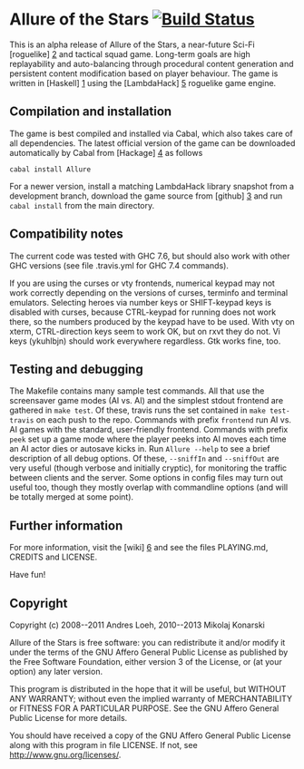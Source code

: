Allure of the Stars [![Build Status](https://secure.travis-ci.org/Mikolaj/Allure.png)](http://travis-ci.org/Mikolaj/Allure)
===================

This is an alpha release of Allure of the Stars,
a near-future Sci-Fi [roguelike] [2] and tactical squad game.
Long-term goals are high replayability and auto-balancing
through procedural content generation and persistent content
modification based on player behaviour. The game is written in [Haskell] [1]
using the [LambdaHack] [5] roguelike game engine.


Compilation and installation
----------------------------

The game is best compiled and installed via Cabal, which also takes care
of all dependencies. The latest official version of the game can be downloaded
automatically by Cabal from [Hackage] [4] as follows

    cabal install Allure

For a newer version, install a matching LambdaHack library snapshot
from a development branch, download the game source from [github] [3]
and run `cabal install` from the main directory.


Compatibility notes
-------------------

The current code was tested with GHC 7.6, but should also work with
other GHC versions (see file .travis.yml for GHC 7.4 commands).

If you are using the curses or vty frontends,
numerical keypad may not work correctly depending on the versions
of curses, terminfo and terminal emulators.
Selecting heroes via number keys or SHIFT-keypad keys is disabled
with curses, because CTRL-keypad for running does not work there,
so the numbers produced by the keypad have to be used. With vty on xterm,
CTRL-direction keys seem to work OK, but on rxvt they do not.
Vi keys (ykuhlbjn) should work everywhere regardless. Gtk works fine, too.


Testing and debugging
---------------------

The Makefile contains many sample test commands. All that use the screensaver
game modes (AI vs. AI) and the simplest stdout frontend are gathered
in `make test`. Of these, travis runs the set contained in
`make test-travis` on each push to the repo. Commands with prefix
`frontend` run AI vs. AI games with the standard, user-friendly frontend.
Commands with prefix `peek` set up a game mode where the player peeks
into AI moves each time an AI actor dies or autosave kicks in.
Run `Allure --help` to see a brief description of all debug options.
Of these, `--sniffIn` and `--sniffOut` are very useful (though verbose
and initially cryptic), for monitoring the traffic between clients
and the server. Some options in config files may turn out useful too,
though they mostly overlap with commandline options (and will be totally
merged at some point).


Further information
-------------------

For more information, visit the [wiki] [6]
and see the files PLAYING.md, CREDITS and LICENSE.

Have fun!


Copyright
---------

Copyright (c) 2008--2011 Andres Loeh, 2010--2013 Mikolaj Konarski

Allure of the Stars is free software: you can redistribute it and/or modify
it under the terms of the GNU Affero General Public License as published by
the Free Software Foundation, either version 3 of the License, or
(at your option) any later version.

This program is distributed in the hope that it will be useful,
but WITHOUT ANY WARRANTY; without even the implied warranty of
MERCHANTABILITY or FITNESS FOR A PARTICULAR PURPOSE. See the
GNU Affero General Public License for more details.

You should have received a copy of the GNU Affero General Public License
along with this program in file LICENSE.
If not, see <http://www.gnu.org/licenses/>.



[1]: http://www.haskell.org/
[2]: http://roguebasin.roguelikedevelopment.org/index.php?title=Berlin_Interpretation
[3]: http://github.com/Mikolaj/Allure
[4]: http://hackage.haskell.org/package/Allure
[5]: http://github.com/kosmikus/LambdaHack
[6]: https://github.com/Mikolaj/Allure/wiki
